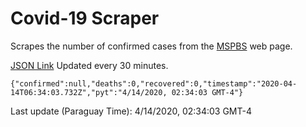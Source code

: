 # Covid-19 Scraper

Scrapes the number of confirmed cases from the [MSPBS](https://www.mspbs.gov.py/covid-19.php) web page.

[JSON Link](https://jmayalag.github.io/covid19-scrape/cases.json)
Updated every 30 minutes.
```
{"confirmed":null,"deaths":0,"recovered":0,"timestamp":"2020-04-14T06:34:03.732Z","pyt":"4/14/2020, 02:34:03 GMT-4"}
```
Last update (Paraguay Time): 4/14/2020, 02:34:03 GMT-4